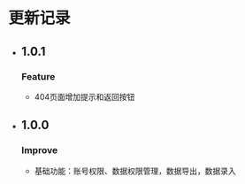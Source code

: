 # 更新记录
- ## 1.0.1
  ### Feature
  - 404页面增加提示和返回按钮

- ## 1.0.0
  ### Improve
  - 基础功能：账号权限、数据权限管理，数据导出，数据录入